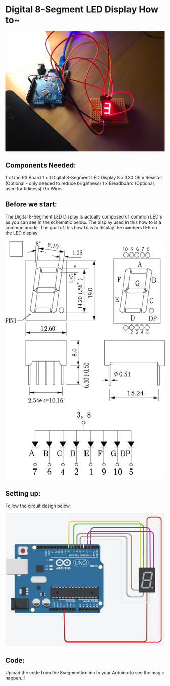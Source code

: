 # Digital 8-Segment LED Display How to~

![alt text](https://github.com/Bearukun/Arduino8SegmentLED/blob/master/project.jpeg)

## Components Needed:

1 x Uno R3 Board
1 x 1 Digital 8-Segment LED Display
8 x 330 Ohm Resistor (Optional - only needed to reduce brightness)
1 x Breadboard (Optional, used for tidiness)
9 x Wires


## Before we start:

The Digital 8-Segment LED Display is actually composed of common LED's as you can see in the schematic below. The display used in this how to is a common anode. The goal of this how to is to display the numbers 0-9 on the LED display. 

![alt text](https://github.com/Bearukun/Arduino8SegmentLED/blob/master/schematic.jpg)


## Setting up:

Follow the circuit design below.

![alt text](https://github.com/Bearukun/Arduino8SegmentLED/blob/master/diagram.JPG)

## Code: 

Upload the code from the 8segmentled.ino to your Arduino to see the magic happen..! 
